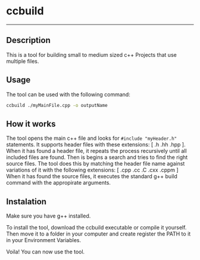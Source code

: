 # ccbuild
***
## Description
This is a tool for building small to medium sized c++
Projects that use multiple files.

## Usage
The tool can be used with the following command:
```bash
ccbuild ./myMainFile.cpp -o outputName
```

## How it works
The tool opens the main c++ file and looks 
for ```#include "myHeader.h"``` statements. It supports
header files with these extensions:
[ .h  .hh  .hpp ].
When it has found a header file, it repeats the process recursively until 
all included files are found.
Then is begins a search and tries to find the right source files.
The tool does this by matching the header file name against variations
of it with the following extensions:
[ .cpp  .cc  .C  .cxx  .cppm ]
When it has found the source files, it executes the standard g++
build command with the appropirate arguments.

## Instalation

Make sure you have g++ installed.

To install the tool, download the ccbuild executable or compile it yourself.
Then move it to a folder in your computer and create register the PATH
to it in your Environment Variables. 

Voila! You can now use the tool.
